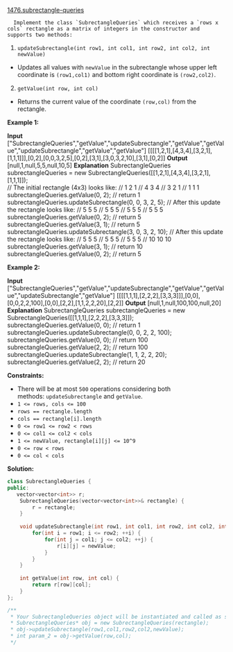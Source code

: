 [1476.subrectangle-queries](https://leetcode.com/problems/subrectangle-queries/)  

      Implement the class `SubrectangleQueries` which receives a `rows x cols` rectangle as a matrix of integers in the constructor and supports two methods:

1. `updateSubrectangle(int row1, int col1, int row2, int col2, int newValue)`

*   Updates all values with `newValue` in the subrectangle whose upper left coordinate is `(row1,col1)` and bottom right coordinate is `(row2,col2)`.

2. `getValue(int row, int col)`

*   Returns the current value of the coordinate `(row,col)` from the rectangle.

**Example 1:**

**Input**
\["SubrectangleQueries","getValue","updateSubrectangle","getValue","getValue","updateSubrectangle","getValue","getValue"\]
\[\[\[\[1,2,1\],\[4,3,4\],\[3,2,1\],\[1,1,1\]\]\],\[0,2\],\[0,0,3,2,5\],\[0,2\],\[3,1\],\[3,0,3,2,10\],\[3,1\],\[0,2\]\]
**Output**
\[null,1,null,5,5,null,10,5\]
**Explanation**
SubrectangleQueries subrectangleQueries = new SubrectangleQueries(\[\[1,2,1\],\[4,3,4\],\[3,2,1\],\[1,1,1\]\]);  
// The initial rectangle (4x3) looks like:
// 1 2 1
// 4 3 4
// 3 2 1
// 1 1 1
subrectangleQueries.getValue(0, 2); // return 1
subrectangleQueries.updateSubrectangle(0, 0, 3, 2, 5);
// After this update the rectangle looks like:
// 5 5 5
// 5 5 5
// 5 5 5
// 5 5 5 
subrectangleQueries.getValue(0, 2); // return 5
subrectangleQueries.getValue(3, 1); // return 5
subrectangleQueries.updateSubrectangle(3, 0, 3, 2, 10);
// After this update the rectangle looks like:
// 5   5   5
// 5   5   5
// 5   5   5
// 10  10  10 
subrectangleQueries.getValue(3, 1); // return 10
subrectangleQueries.getValue(0, 2); // return 5

**Example 2:**

**Input**
\["SubrectangleQueries","getValue","updateSubrectangle","getValue","getValue","updateSubrectangle","getValue"\]
\[\[\[\[1,1,1\],\[2,2,2\],\[3,3,3\]\]\],\[0,0\],\[0,0,2,2,100\],\[0,0\],\[2,2\],\[1,1,2,2,20\],\[2,2\]\]
**Output**
\[null,1,null,100,100,null,20\]
**Explanation**
SubrectangleQueries subrectangleQueries = new SubrectangleQueries(\[\[1,1,1\],\[2,2,2\],\[3,3,3\]\]);
subrectangleQueries.getValue(0, 0); // return 1
subrectangleQueries.updateSubrectangle(0, 0, 2, 2, 100);
subrectangleQueries.getValue(0, 0); // return 100
subrectangleQueries.getValue(2, 2); // return 100
subrectangleQueries.updateSubrectangle(1, 1, 2, 2, 20);
subrectangleQueries.getValue(2, 2); // return 20

**Constraints:**

*   There will be at most `500` operations considering both methods: `updateSubrectangle` and `getValue`.
*   `1 <= rows, cols <= 100`
*   `rows == rectangle.length`
*   `cols == rectangle[i].length`
*   `0 <= row1 <= row2 < rows`
*   `0 <= col1 <= col2 < cols`
*   `1 <= newValue, rectangle[i][j] <= 10^9`
*   `0 <= row < rows`
*   `0 <= col < cols`  



**Solution:**  

```cpp
class SubrectangleQueries {
public:
   vector<vector<int>> r;
    SubrectangleQueries(vector<vector<int>>& rectangle) {
        r = rectangle;
    }
    
    void updateSubrectangle(int row1, int col1, int row2, int col2, int newValue) {
        for(int i = row1; i <= row2; ++i) {
            for(int j = col1; j <= col2; ++j) {
                r[i][j] = newValue;
            }
        }
    }
    
    int getValue(int row, int col) {
        return r[row][col];
    }
};

/**
 * Your SubrectangleQueries object will be instantiated and called as such:
 * SubrectangleQueries* obj = new SubrectangleQueries(rectangle);
 * obj->updateSubrectangle(row1,col1,row2,col2,newValue);
 * int param_2 = obj->getValue(row,col);
 */
```
      